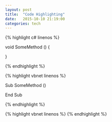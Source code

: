 ```yaml
---
layout: post
title:  "Code Highlighting"
date:   2015-10-10 21:19:00
categories: tech
---
```


{% highlight c# linenos %}

void SomeMethod ()
{

}

{% endhighlight %}

{% highlight vbnet linenos %}

Sub SomeMethod ()

End Sub

{% endhighlight %}

{% highlight vbnet linenos %}
{% endhighlight %}
